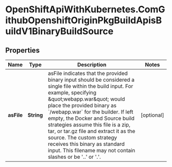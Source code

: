 # OpenShiftApiWithKubernetes.ComGithubOpenshiftOriginPkgBuildApisBuildV1BinaryBuildSource

## Properties
Name | Type | Description | Notes
------------ | ------------- | ------------- | -------------
**asFile** | **String** | asFile indicates that the provided binary input should be considered a single file within the build input. For example, specifying \&quot;webapp.war\&quot; would place the provided binary as &#x60;/webapp.war&#x60; for the builder. If left empty, the Docker and Source build strategies assume this file is a zip, tar, or tar.gz file and extract it as the source. The custom strategy receives this binary as standard input. This filename may not contain slashes or be &#39;..&#39; or &#39;.&#39;. | [optional] 


